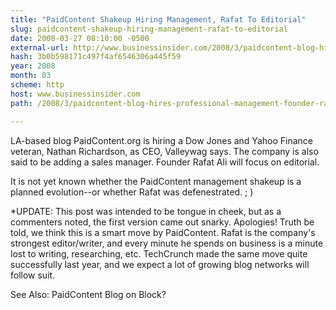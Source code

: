 ```yaml
---
title: "PaidContent Shakeup Hiring Management, Rafat To Editorial"
slug: paidcontent-shakeup-hiring-management-rafat-to-editorial
date: 2008-03-27 08:10:00 -0500
external-url: http://www.businessinsider.com/2008/3/paidcontent-blog-hires-professional-management-founder-rafat-ali-to-editorial
hash: 3b0b598171c497f4af6546306a445f59
year: 2008
month: 03
scheme: http
host: www.businessinsider.com
path: /2008/3/paidcontent-blog-hires-professional-management-founder-rafat-ali-to-editorial

---
```


LA-based blog PaidContent.org is hiring a Dow Jones and Yahoo Finance veteran, Nathan Richardson, as CEO, Valleywag says.  The company is also said to be adding a sales manager.  Founder Rafat Ali will focus on editorial.

It is not yet known whether the PaidContent management shakeup is a planned evolution--or whether Rafat was defenestrated.   ; )

*UPDATE: This post was intended to be tongue in cheek, but as a commenters noted, the first version came out snarky.  Apologies!  Truth be told, we think this is a smart move by PaidContent. Rafat is the company's strongest editor/writer, and every minute he spends on business is a minute lost to writing, researching, etc. TechCrunch made the same move quite successfully last year, and we expect a lot of growing blog networks will follow suit.

See Also: PaidContent Blog on Block?
